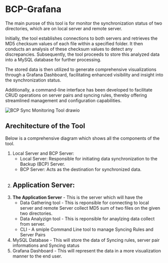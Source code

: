 # BCP-Grafana

The main purose of this tool is for monitor the synchronization status of two directories, which are on local server and remote server.

Initially, the tool establishes connections to both servers and retrieves the MD5 checksum values of each file within a specified folder. It then conducts an analysis of these checksum values to detect any discrepancies. Subsequently, the tool proceeds to store this analyzed data into a MySQL database for further processing.

The stored data is then utilized to generate comprehensive visualizations through a Grafana Dashboard, facilitating enhanced visibility and insight into the synchronization status.

Additionally, a command-line interface has been developed to facilitate CRUD operations on server pairs and syncing rules, thereby offering streamlined management and configuration capabilities.

![BCP Sync Monitoring Tool drawio](https://github.com/PasinduBhagya/BCP-Grafana/assets/63937160/4e2a7c8f-9137-4e29-9b7d-8e68d2db936a)

## Arechitecture of the Tool

Below is a comprehensive diagram which shows all the components of the tool.

1. Local Server and BCP Server:
    - Local Server: Responsible for initiating data synchronization to the Backup (BCP) Server.
    - BCP Server: Acts as the destination for synchronized data.
2. Application Server:
   -   
5. **The Application Server** - This is the server which will have the
   - Data Gathering tool - This is reponsible for connecting to local server and remote Server collect MD5 sum of two files on the given two directories.
   - Data Analyzign tool - This is reponsible for anaylzing data collect from server.
   - CLI - A smiple Command Line tool to manage Syncing Rules and Server Pairs
6. MySQL Database - This will store the data of Syncing rules, server pair informations and Syncing status
7. Grafana Dashboard - This will represent the data in a more visualization manner to the end user.
   
